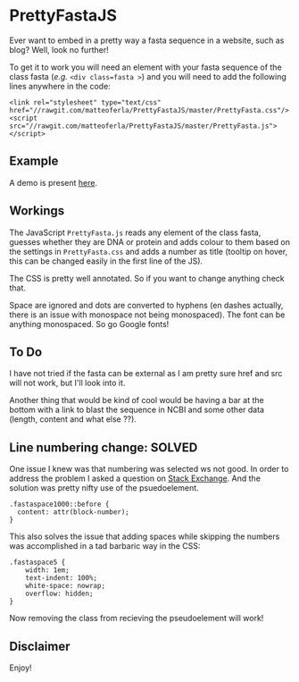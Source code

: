 # PrettyFastaJS

Ever want to embed in a pretty way a fasta sequence in a website, such as blog? Well, look no further!

To get it to work you will need an element with your fasta sequence of the class fasta (_e.g._ `<div class=fasta >`) and you will need to add the following lines anywhere in the code:
```
<link rel="stylesheet" type="text/css" href="//rawgit.com/matteoferla/PrettyFastaJS/master/PrettyFasta.css"/>
<script src="//rawgit.com/matteoferla/PrettyFastaJS/master/PrettyFasta.js"></script>
```

## Example
A demo is present [here](http://rawgit.com/matteoferla/PrettyFastaJS/master/demo.html).

## Workings
The JavaScript `PrettyFasta.js` reads any element of the class fasta, guesses whether they are DNA or protein and adds colour to them based on the settings in `PrettyFasta.css` and adds a number as title (tooltip on hover, this can be changed easily in the first line of the JS).

The CSS is pretty well annotated. So if you want to change anything check that.

Space are ignored and dots are converted to hyphens (en dashes actually, there is an issue with monospace not being monospaced).
The font can be anything monospaced. So go Google fonts!

## To Do
I have not tried if the fasta can be external as I am pretty sure href and src will not work, but I'll look into it.


Another thing that would be kind of cool would be having a bar at the bottom with a link to blast the sequence in NCBI and some other data (length, content and what else ??).


## Line numbering change: SOLVED

One issue I knew was that numbering was selected ws not good. In order to address the problem I asked a question on [Stack Exchange](http://stackoverflow.com/questions/32969120/how-to-prevent-part-of-html-text-from-being-copied-when-copying-adjecent).
And the solution was pretty nifty use of the psuedoelement.
```
.fastaspace1000::before {
  content: attr(block-number);
}
```
This also solves the issue that adding spaces while skipping the numbers was accomplished in a tad barbaric way in the CSS:
```
.fastaspace5 {
	width: 1em;
	text-indent: 100%;
    white-space: nowrap;
    overflow: hidden;
}
```
Now removing the class from recieving the pseudoelement will work!

## Disclaimer

Enjoy! 
 






